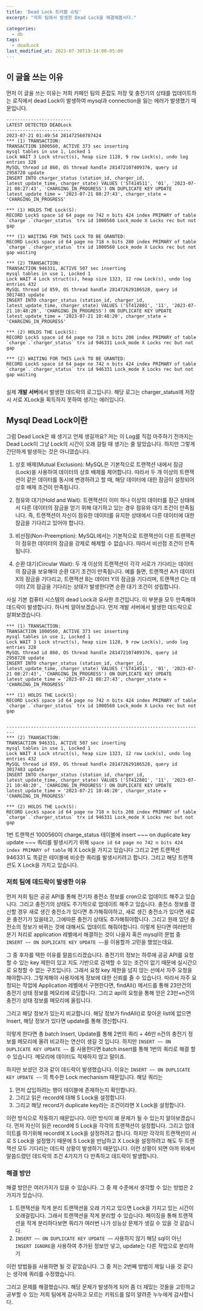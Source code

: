 ```yaml
---
title: 'Dead Lock 트러블 슈팅'
excerpt: "저희 팀에서 발생한 Dead Lock을 해결해봅시다."

categories:
  - db
tags:
  - deadLock
last_modified_at: 2023-07-30T19:14:00-05:00
---
```

## 이 글을 쓰는 이유
먼저 이 글을 쓰는 이유는 저희 카페인 팀의 혼잡도 저장 및 충전기의 상태를 업데이트하는 로직에서 dead Lock이 발생하여 mysql과 connection을 잃는 에러가 발생했기 때문입니다.

```shell
------------------------
LATEST DETECTED DEADLock
------------------------
2023-07-21 01:49:54 281472560787424
*** (1) TRANSACTION:
TRANSACTION 1000560, ACTIVE 373 sec inserting
mysql tables in use 1, Locked 1
Lock WAIT 3 Lock struct(s), heap size 1128, 9 row Lock(s), undo log entries 328
MySQL thread id 860, OS thread handle 281472107409376, query id 2958720 update
INSERT INTO charger_status (station_id, charger_id, latest_update_time, charger_state) VALUES ('ST414511', '01', '2023-07-21 08:27:43', 'CHARGING_IN_PROGRESS') ON DUPLICATE KEY UPDATE latest_update_time = '2023-07-21 08:27:43', charger_state = 'CHARGING_IN_PROGRESS'

*** (1) HOLDS THE Lock(S):
RECORD LockS space id 64 page no 742 n bits 424 index PRIMARY of table `charge`.`charger_status` trx id 1000560 Lock_mode X Locks rec but not gap

*** (1) WAITING FOR THIS Lock TO BE GRANTED:
RECORD LockS space id 64 page no 718 n bits 280 index PRIMARY of table `charge`.`charger_status` trx id 1000560 Lock_mode X Locks rec but not gap waiting

*** (2) TRANSACTION:
TRANSACTION 946331, ACTIVE 507 sec inserting
mysql tables in use 1, Locked 1
Lock WAIT 4 Lock struct(s), heap size 1323, 12 row Lock(s), undo log entries 432
MySQL thread id 859, OS thread handle 281472629186528, query id 3017483 update
INSERT INTO charger_status (station_id, charger_id, latest_update_time, charger_state) VALUES ('ST412801', '11', '2023-07-21 10:48:20', 'CHARGING_IN_PROGRESS') ON DUPLICATE KEY UPDATE latest_update_time = '2023-07-21 10:48:20', charger_state = 'CHARGING_IN_PROGRESS'

*** (2) HOLDS THE Lock(S):
RECORD LockS space id 64 page no 718 n bits 208 index PRIMARY of table `charge`.`charger_status` trx id 946331 Lock_mode X Locks rec but not gap

*** (2) WAITING FOR THIS Lock TO BE GRANTED:
RECORD LockS space id 64 page no 742 n bits 424 index PRIMARY of table `charge`.`charger_status` trx id 946331 Lock_mode X Locks rec but not gap waiting


```
실제 **개발 서버**에서 발생한 데드락의 로그입니다. 해당 로그는 charger_status에 저장 시 서로 XLock을 획득하지 못하여 생기는 에러입니다.

## Mysql Dead Lock이란

그럼 Dead Lock은 왜 생기고 언제 생길까요?
저는 이 Log를 직접 마주하기 전까지는 Dead Lock이 그냥 Lock의 시간이 오래 걸릴 때 생기는 줄 알았습니다. 하지만 그렇게 간단하게 발생하는 것은 아니였습니다.

1. 상호 배제(Mutual Exclusion): MySQL은 기본적으로 트랜잭션 내에서 잠금(Lock)을 사용하여 데이터의 상호 배제를 제어합니다. 따라서 두 개 이상의 트랜잭션이 같은 데이터를 동시에 변경하려고 할 때, 해당 데이터에 대한 잠금이 설정되어 상호 배제 조건이 만족됩니다.

2. 점유와 대기(Hold and Wait): 트랜잭션이 이미 하나 이상의 데이터를 잠근 상태에서 다른 데이터의 잠금을 얻기 위해 대기하고 있는 경우 점유와 대기 조건이 만족됩니다. 즉, 트랜잭션이 자신이 점유한 데이터를 유지한 상태에서 다른 데이터에 대한 잠금을 기다리고 있어야 합니다.

3. 비선점(Non-Preemption): MySQL에서는 기본적으로 트랜잭션이 다른 트랜잭션이 점유한 데이터의 잠금을 강제로 해제할 수 없습니다. 따라서 비선점 조건이 만족됩니다.

4. 순환 대기(Circular Wait): 두 개 이상의 트랜잭션이 각각 서로가 기다리는 데이터의 잠금을 보유해야 순환 대기 조건이 만족됩니다. 예를 들면, 트랜잭션 A가 데이터 X의 잠금을 기다리고, 트랜잭션 B는 데이터 Y의 잠금을 기다리며, 트랜잭션 C는 데이터 Z의 잠금을 기다리는 상태가 발생한다면 순환 대기 조건이 성립합니다.

사실 기본 컴퓨터 시스템의 dead Lock과 유사한 조건입니다. 이 부분을 모두 만족해야 데드락이 발생합니다.
하나씩 알아보겠습니다. 먼저 개발 서버에서 발생한 데드락으로 살펴보겠습니다.
```shell
*** (1) TRANSACTION:
TRANSACTION 1000560, ACTIVE 373 sec inserting
mysql tables in use 1, Locked 1
Lock WAIT 3 Lock struct(s), heap size 1128, 9 row Lock(s), undo log entries 328
MySQL thread id 860, OS thread handle 281472107409376, query id 2958720 update
INSERT INTO charger_status (station_id, charger_id, latest_update_time, charger_state) VALUES ('ST414511', '01', '2023-07-21 08:27:43', 'CHARGING_IN_PROGRESS') ON DUPLICATE KEY UPDATE latest_update_time = '2023-07-21 08:27:43', charger_state = 'CHARGING_IN_PROGRESS'

*** (1) HOLDS THE Lock(S):
RECORD LockS space id 64 page no 742 n bits 424 index PRIMARY of table `charge`.`charger_status` trx id 1000560 Lock_mode X Locks rec but not gap


-------------------------------------------------------------------------
*** (2) TRANSACTION:
TRANSACTION 946331, ACTIVE 507 sec inserting
mysql tables in use 1, Locked 1
Lock WAIT 4 Lock struct(s), heap size 1323, 12 row Lock(s), undo log entries 432
MySQL thread id 859, OS thread handle 281472629186528, query id 3017483 update
INSERT INTO charger_status (station_id, charger_id, latest_update_time, charger_state) VALUES ('ST412801', '11', '2023-07-21 10:48:20', 'CHARGING_IN_PROGRESS') ON DUPLICATE KEY UPDATE latest_update_time = '2023-07-21 10:48:20', charger_state = 'CHARGING_IN_PROGRESS'

*** (2) HOLDS THE Lock(S):
RECORD LockS space id 64 page no 718 n bits 208 index PRIMARY of table `charge`.`charger_status` trx id 946331 Lock_mode X Locks rec but not gap
```

1번 트랜잭션 1000560이 charge_status 테이블에 insert ~~~ on duplicate key update ~~~ 쿼리를 발생시키기 위해 `space id 64 page no 742 n bits 424 index PRIMARY of table`  에 X Lock을 가지고 있습니다
그리고 2번 트랜잭션 946331 도 똑같은 테이블에 비슷한 쿼리를 발생시키려고 합니다. 그리고 해당 트랜잭션도 X Lock을 가지고 있습니다.

### 저희 팀에 데드락이 발생한 이유
먼저 저희 팀은 공공 API를 통해 전기차 충전소 정보를 cron으로 업데이트 해주고 있습니다.
그리고 충전기의 상태도 주기적으로 업데이트 해주고 있습니다.
충전소 정보를 갱신할 경우 새로 생긴 충전소가 있다면 추가해줘야하고, 새로 생긴 충전소가 있다면 새로운 충전기가 있을테고, 그에따른 충전기 상태도 추가해줘야합니다.
그리고 원래 있던 충전소의 정보가 바뀌는 것에 대해서도 업데이트 해줘야합니다. 이렇게 된다면 여러번의 분기 처리로 application 레벨에서 해결하는 것이 나을지 혹은 mysql의 문법 중 `INSERT ~~ ON DUPLICATE KEY UPDATE ~~`을 이용할까 고민을 했었는데요.

그 중 후자를 택한 이유를 말씀드리겠습니다. 충전기의 정보는 하루에 공공 API를 요청할 수 있는 key 제한이 있고 지도 기반으로 검색할 수 있는 조건이 없기 때문에 실시간으로 요청할 수 없는 구조입니다.
그래서 요청 key 제한을 넘지 않는 선에서 자주 요청을 해야합니다. 그렇게해야 사용자에게 정보에 대한 신뢰를 줄 수 있습니다. 따라서 자주 요청되는 작업에 Application 레벨에서 구현한다면, findAll() 메서드를 통해 23만건의 충전기 상태 정보를 메모리에 로딩합니다. 그리고 api의 요청을 통해 얻은 23만+n건의 충전기 상태 정보를 메모리에 올립니다. 

그리고 해당 정보가 있는지 비교합니다. 해당 정보가 findAll()로 찾아온 list에 없으면 Insert, 해당 정보가 있다면 update를 통해 갱신합니다.

이렇게 한다면 총 batch Insert, Update를 통해 2번의 쿼리 + 46만 n건의 충전기 정보를 메모리에 올려 비교하는 연산이 생길 것 입니다.
하지만  `INSERT ~~ ON DUPLICATE KEY UPDATE ~~` 를 사용한다면 batch insert를 통해 1번의 쿼리로 해결 할 수 있습니다. 메모리에 데이터도 적재하지 않고 말이죠.

하지만 보셨던 것과 같이 데드락이 발생했습니다.  이유는 `INSERT ~~ ON DUPLICATE KEY UPDATE ~~` 의 특수한 Lock mechanism 때문입니다. 해당 쿼리는 
1. 먼저 삽입하려는 행이 테이블에 존재하는지 확인합니다.
2. 그리고 읽은 record에 대해 S Lock을 설정합니다.
3. 그리고 해당 record가 duplicate key라는 조건이라면 X Lock을 설정합니다.

이런 방식으로 작동하기 때문입니다.
이런 방식이 왜 문제가 될 수 있는지 알아보겠습니다.
먼저 자신이 읽은 record에 S Lock을 각각의 트랜잭션이 설정합니다.
그리고 업데이트를 하기위해 record에 X Lock을 설정하려고 합니다. 하지만 각각의 트랜잭션이 서로 S Lock을 설정했기 때문에 S Lock을 반납하고 X Lock을 설정하려고 해도 두 트랜잭션 모두 기다리는 데드락 상황이 발생하기 때문입니다. 이런 상황이 되면 아까 위에서 말씀드렸던 데드락의 조건 4가지가 다 만족하고 데드락이 발생합니다.

### 해결 방안

해결 방안은 여러가지가 있을 수 있습니다. 
그 중 제 수준에서 생각할 수 있는 방법은 2가지가 있습니다.

1. 트랜잭션을 작게 분리
트랜잭션을 오래 가지고 있으면 Lock을 가지고 있는 시간이 오래걸립니다.
그래서 트랜잭션을 작게 분리할 수 있습니다.  페이징을 통해 트랜잭션을 작게 분리하다보면 쿼리가 여러번 나가 성능상 문제가 생길 수 있을 것 같습니다.
2. `INSERT ~~ ON DUPLICATE KEY UPDATE ~~` 사용하지 않기
해당 sql이 아닌 `INSERT IGNORE`을 사용하여 추가된 정보만 넣고, update는 다른 작업으로 분리하기

이런 방법들을 사용하면 될 것 같았습니다. 그 중 저는 2번째 방법이 제일 나을 것 같다는 생각에 쿼리를 수정했습니다.

그리고 문제를 해결했습니다. 해당 문제가 발생하게 되어 좀 더 재밌는 것들을 고민하고 공부할 수 있는 저희 팀에게 감사하고 모르는 키워드를 많이 알려준 누누에게 감사합니다.
